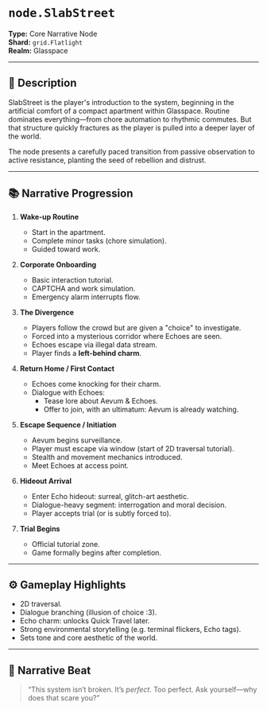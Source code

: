 # `node.SlabStreet`

**Type:** Core Narrative Node  
**Shard:** `grid.Flatlight`  
**Realm:** Glasspace

---

## 🧾 Description

SlabStreet is the player's introduction to the system, beginning in the artificial comfort of a compact apartment within Glasspace. Routine dominates everything—from chore automation to rhythmic commutes. But that structure quickly fractures as the player is pulled into a deeper layer of the world.

The node presents a carefully paced transition from passive observation to active resistance, planting the seed of rebellion and distrust.

---

## 📚 Narrative Progression

1. **Wake-up Routine**
   - Start in the apartment.
   - Complete minor tasks (chore simulation).
   - Guided toward work.

2. **Corporate Onboarding**
   - Basic interaction tutorial.
   - CAPTCHA and work simulation.
   - Emergency alarm interrupts flow.

3. **The Divergence**
   - Players follow the crowd but are given a "choice" to investigate.
   - Forced into a mysterious corridor where Echoes are seen.
   - Echoes escape via illegal data stream.
   - Player finds a **left-behind charm**.

4. **Return Home / First Contact**
   - Echoes come knocking for their charm.
   - Dialogue with Echoes:
     - Tease lore about Aevum & Echoes.
     - Offer to join, with an ultimatum: Aevum is already watching.

5. **Escape Sequence / Initiation**
   - Aevum begins surveillance.
   - Player must escape via window (start of 2D traversal tutorial).
   - Stealth and movement mechanics introduced.
   - Meet Echoes at access point.

6. **Hideout Arrival**
   - Enter Echo hideout: surreal, glitch-art aesthetic.
   - Dialogue-heavy segment: interrogation and moral decision.
   - Player accepts trial (or is subtly forced to).

7. **Trial Begins**
   - Official tutorial zone.
   - Game formally begins after completion.

---

## ⚙️ Gameplay Highlights

- 2D traversal.
- Dialogue branching (illusion of choice :3).
- Echo charm: unlocks Quick Travel later.
- Strong environmental storytelling (e.g. terminal flickers, Echo tags).
- Sets tone and core aesthetic of the world.

---

## 🧠 Narrative Beat

> “This system isn’t broken. It’s *perfect.* Too perfect. Ask yourself—why does that scare you?”

